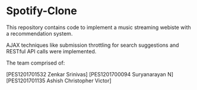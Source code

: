 # Spotify-Clone

This repository contains code to implement a music streaming webiste with a recommendation system. 

AJAX techniques like submission throttling for search suggestions and RESTful API calls were implemented.

The team comprised of:

[PES1201701532 Zenkar Srinivas]
[PES1201700094 Suryanarayan N]
[PES1201701135 Ashish Christopher Victor]
